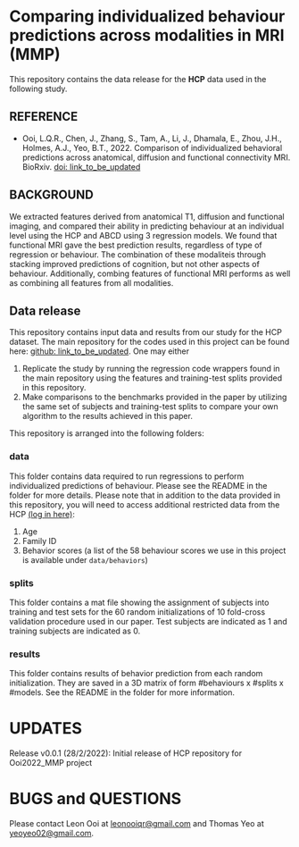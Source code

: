 # Comparing individualized behaviour predictions across modalities in MRI (MMP)
This repository contains the data release for the **HCP** data used in the following study.
## REFERENCE
* Ooi, L.Q.R., Chen, J., Zhang, S., Tam, A., Li, J., Dhamala, E., Zhou, J.H., Holmes, A.J., Yeo, B.T., 2022. Comparison of individualized behavioral predictions across anatomical, diffusion and functional connectivity MRI. BioRxiv. [doi: link_to_be_updated](update_link)

## BACKGROUND
We extracted features derived from anatomical T1, diffusion and functional imaging, and compared their ability in predicting behaviour at an individual level using the HCP and ABCD using 3 regression models. We found that functional MRI gave the best prediction results, regardless of type of regression or behaviour. The combination of these modaliteis through stacking improved predictions of cognition, but not other aspects of behaviour. Additionally, combing features of functional MRI performs as well as combining all features from all modalities. 

## Data release
This repository contains input data and results from our study for the HCP dataset. The main repository for the codes used in this project can be found here: [github: link_to_be_updated](update-Ooi2022repo). One may either 
1. Replicate the study by running the regression code wrappers found in the main repository using the features and training-test splits provided in this repository.
2. Make comparisons to the benchmarks provided in the paper by utilizing the same set of subjects and training-test splits to compare your own algorithm to the results achieved in this paper.

This repository is arranged into the following folders:
### data
This folder contains data required to run regressions to perform individualized predictions of behaviour. Please see the README in the folder for more details.
Please note that in addition to the data provided in this repository, you will need to access additional restricted data from the HCP [(log in here)](https://db.humanconnectome.org/):
1. Age
2. Family ID
3. Behavior scores (a list of the 58 behaviour scores we use in this project is available under `data/behaviors`)

### splits
This folder contains a mat file showing the assignment of subjects into training and test sets for the 60 random initializations of 10 fold-cross validation procedure used in our paper. Test subjects are indicated as 1 and training subjects are indicated as 0.

### results
This folder contains results of behavior prediction from each random initialization. They are saved in a 3D matrix of form #behaviours x #splits x #models. See the README in the folder for more information.

# UPDATES
Release v0.0.1 (28/2/2022): Initial release of HCP repository for Ooi2022_MMP project

# BUGS and QUESTIONS
Please contact Leon Ooi at leonooiqr@gmail.com and Thomas Yeo at yeoyeo02@gmail.com.
